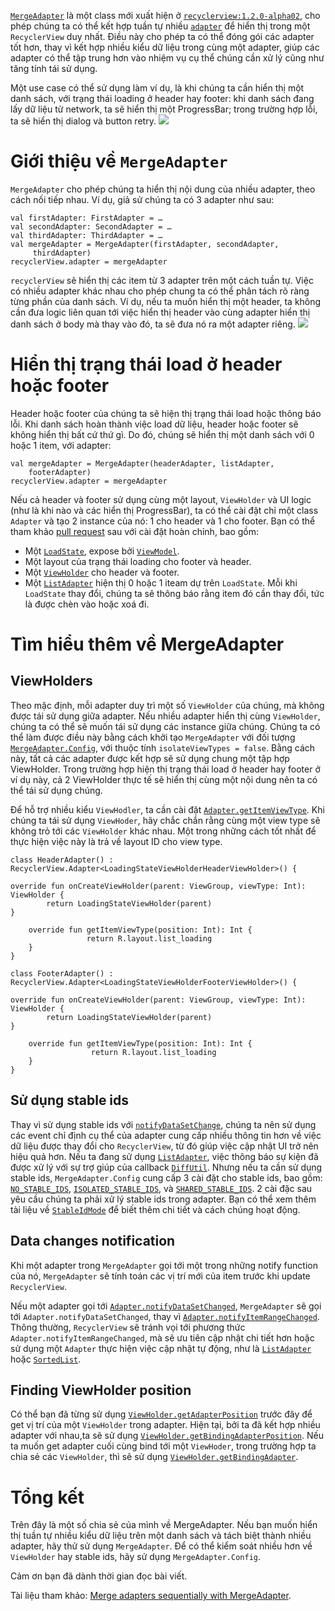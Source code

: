 [`MergeAdapter`](https://developer.android.com/reference/androidx/recyclerview/widget/MergeAdapter) là một class mới xuất hiện ở [`recyclerview:1.2.0-alpha02`](https://developer.android.com/jetpack/androidx/releases/recyclerview), cho phép chúng ta có thể kết hợp tuần tự nhiều [`adapter`](https://developer.android.com/reference/androidx/recyclerview/widget/RecyclerView.Adapter) để hiển thị trong một `RecyclerView` duy nhất. Điều này cho phép ta có thể đóng gói các adapter tốt hơn, thay vì kết hợp nhiều kiểu dữ liệu trong cùng một adapter, giúp các adapter có thể tập trung hơn vào nhiệm vụ cụ thể chúng cần xử lý cũng như tăng tính tái sử dụng.

Một use case có thể sử dụng làm ví dụ, là khi chúng ta cần hiển thị một danh sách, với trạng thái loading ở header hay footer: khi danh sách đang lấy dữ liệu từ network, ta sẽ hiển thị một ProgressBar; trong trường hợp lỗi, ta sẽ hiển thị dialog và button retry.
![](https://images.viblo.asia/0989a6ad-b7d6-438d-ad81-bc6e1331f202.png)
# Giới thiệu về `MergeAdapter`
`MergeAdapter` cho phép chúng ta hiển thị nội dung của nhiều adapter, theo cách nối tiếp nhau. Ví dụ, giả sử chúng ta có 3 adapter như sau:
```
val firstAdapter: FirstAdapter = …
val secondAdapter: SecondAdapter = …
val thirdAdapter: ThirdAdapter = …
val mergeAdapter = MergeAdapter(firstAdapter, secondAdapter, 
     thirdAdapter)
recyclerView.adapter = mergeAdapter
```
`recyclerView` sẽ hiển thị các item từ 3 adapter trên một cách tuần tự.
Việc có nhiều adapter khác nhau cho phép chung ta có thể phân tách rõ ràng từng phần của danh sách. Ví dụ, nếu ta muốn hiển thị một header, ta không cần đưa logic liên quan tới việc hiển thị header vào cùng adapter hiển thị danh sách ở body mà thay vào đó, ta sẽ đưa nó ra một adapter riêng.
![](https://images.viblo.asia/325f2f49-ada8-4c9e-b28e-fc095149fd44.png)
# Hiển thị trạng thái load ở header hoặc footer
Header hoặc footer của chúng ta sẽ hiện thị trạng thái load hoặc thông báo lỗi. Khi danh sách hoàn thành việc load dữ liệu, header hoặc footer sẽ không hiển thị bất cứ thứ gì. Do đó, chúng sẽ hiển thị một danh sách với 0 hoặc 1 item, với adapter:
```
val mergeAdapter = MergeAdapter(headerAdapter, listAdapter, 
    footerAdapter)
recyclerView.adapter = mergeAdapter
```
Nếu cả header và footer sử dụng cùng một layout, `ViewHolder` và UI logic (như là khi nào và các hiển thị ProgressBar), ta có thể cài đặt chỉ một class `Adapter` và tạo 2 instance của nó: 1 cho header và 1 cho footer.
Bạn có thể tham khảo [pull request](https://github.com/googlecodelabs/android-paging/pull/46/files) sau với cài đặt hoàn chỉnh, bao gồm:
* Một [`LoadState`](https://github.com/googlecodelabs/android-paging/blob/step1_mergeadapter/app/src/main/java/com/example/android/codelabs/paging/ui/LoadState.kt), expose bởi [`ViewModel`](https://github.com/googlecodelabs/android-paging/blob/step1_mergeadapter/app/src/main/java/com/example/android/codelabs/paging/ui/SearchRepositoriesViewModel.kt).
* Một layout của trạng thái loading cho footer và header.
* Một [`ViewHolder`](https://github.com/googlecodelabs/android-paging/blob/step1_mergeadapter/app/src/main/java/com/example/android/codelabs/paging/ui/ReposLoadStateViewHolder.kt) cho header và footer.
* Một [`ListAdapter`](https://github.com/googlecodelabs/android-paging/blob/step1_mergeadapter/app/src/main/java/com/example/android/codelabs/paging/ui/ReposLoadStateAdapter.kt) hiện thị 0 hoặc 1 iteam dự trên `LoadState`. Mỗi khi `LoadState` thay đổi, chúng ta sẽ thông báo rằng item đó cần thay đổi, tức là được chèn vào hoặc xoá đi.
# Tìm hiểu thêm về MergeAdapter
## ViewHolders
Theo mặc định, mỗi adapter duy trì một số `ViewHolder` của chúng, mà không được tái sử dụng giữa adapter. Nếu nhiều adapter hiển thị cùng `ViewHolder`, chúng ta có thể sẽ muốn tái sử dụng các instance giữa chúng. Chúng ta có thể làm được điều này bằng cách khởi tạo `MergeAdapter` với đối tượng [`MergeAdapter.Config`](https://developer.android.com/reference/androidx/recyclerview/widget/MergeAdapter.Config), với thuộc tính `isolateViewTypes = false`. Bằng cách này, tất cả các adapter được kết hợp sẽ sử dụng chung một tập hợp ViewHolder. Trong trường hợp hiện thị trạng thái load ở header hay footer ở ví dụ này, cả 2 ViewHolder thực tế sẽ hiển thị cùng một nội dung nên ta có thể tái sử dụng chúng.

Để hỗ trợ nhiều kiểu `ViewHodler`, ta cần cài đặt [`Adapter.getItemViewType`](https://developer.android.com/reference/androidx/recyclerview/widget/RecyclerView.Adapter#getItemViewType(int)). Khi chúng ta tái sử dụng `ViewHoder`, hãy chắc chắn rằng cùng một view type sẽ không trỏ tới các `ViewHolder` khác nhau. Một trong những cách tốt nhất để thực hiện việc này là trả về layout ID cho view type.
```
class HeaderAdapter() : RecyclerView.Adapter<LoadingStateViewHolderHeaderViewHolder>() { 

override fun onCreateViewHolder(parent: ViewGroup, viewType: Int): ViewHolder {
        return LoadingStateViewHolder(parent)
}

    override fun getItemViewType(position: Int): Int {
                 return R.layout.list_loading
    }
}

class FooterAdapter() : RecyclerView.Adapter<LoadingStateViewHolderFooterViewHolder>() { 

override fun onCreateViewHolder(parent: ViewGroup, viewType: Int): ViewHolder {
        return LoadingStateViewHolder(parent)
}

    override fun getItemViewType(position: Int): Int {
            	  return R.layout.list_loading
    }
}
```
## Sử dụng stable ids
Thay vì sử dụng stable ids với [`notifyDataSetChange`](https://developer.android.com/reference/androidx/recyclerview/widget/RecyclerView.Adapter#notifyDataSetChanged()), chúng ta nên sử dụng các event chỉ định cụ thể của adapter cung cấp nhiều thông tin hơn về việc dữ liệu được thay đổi cho `RecyclerView`, từ đó giúp việc cập nhật UI trở nên hiệu quả hơn. Nếu ta đang sử dụng [`ListAdapter`](https://developer.android.com/reference/kotlin/android/widget/ListAdapter), việc thông báo sự kiện đã được xử lý với sự trợ giúp của callback [`DiffUtil`](https://developer.android.com/reference/androidx/recyclerview/widget/DiffUtil). Nhưng nếu ta cần sử dụng stable ids, `MergeAdapter.Config` cung cấp 3 cài đặt cho stable ids, bao gồm: [`NO_STABLE_IDS`](https://developer.android.com/reference/androidx/recyclerview/widget/MergeAdapter.Config.StableIdMode#NO_STABLE_IDS), [`ISOLATED_STABLE_IDS`](https://developer.android.com/reference/androidx/recyclerview/widget/MergeAdapter.Config.StableIdMode#ISOLATED_STABLE_IDS), và [`SHARED_STABLE_IDS`](https://developer.android.com/reference/androidx/recyclerview/widget/MergeAdapter.Config.StableIdMode#SHARED_STABLE_IDS). 2 cài đặc sau yêu cầu chúng ta phải xử lý stable ids trong adapter. Bạn có thể xem thêm tài liệu về [`StableIdMode`](https://developer.android.com/reference/androidx/recyclerview/widget/MergeAdapter.Config.StableIdMode) để biết thêm chi tiết và cách chúng hoạt động.
## Data changes notification
Khi một adapter trong `MergeAdapter` gọi tới một trong những notify function của nó, `MergeAdapter` sẽ tính toán các vị trí mới của item trước khi update `RecyclerView`.

Nếu một adapter gọi tới [`Adapter.notifyDataSetChanged`](https://developer.android.com/reference/androidx/recyclerview/widget/RecyclerView.Adapter#notifyDataSetChanged()), `MergeAdapter` sẽ gọi tới `Adapter.notifyDataSetChanged`, thay vì [`Adapter.notifyItemRangeChanged`](https://developer.android.com/reference/androidx/recyclerview/widget/RecyclerView.Adapter#notifyItemRangeChanged(int,%20int)). Thông thường, `RecyclerView` sẽ tránh vọi tới phương thức `Adapter.notifyItemRangeChanged`, mà sẽ ưu tiên cập nhật chi tiết hơn hoặc sử dụng một `Adapter` thực hiện việc cập nhật tự động, như là [`ListAdapter`](https://developer.android.com/reference/kotlin/androidx/recyclerview/widget/ListAdapter) hoặc [`SortedList`](https://developer.android.com/reference/androidx/recyclerview/widget/SortedList).
## Finding ViewHolder position
Có thể bạn đã từng sử dụng [`ViewHolder.getAdapterPosition`](https://developer.android.com/reference/androidx/recyclerview/widget/RecyclerView.ViewHolder#getAdapterPosition()) trước đây để get vị trí của một `ViewHolder` trong adapter. Hiện tại, bởi ta đã kết hợp nhiều adapter với nhau,ta sẽ sử dụng [`ViewHolder.getBindingAdapterPosition`](https://developer.android.com/reference/androidx/recyclerview/widget/RecyclerView.ViewHolder#getBindingAdapterPosition()). Nếu ta muốn get adapter cuối cùng bind tới một `ViewHoder`, trong trường hợp ta chia sẻ các `ViewHolder`, thì sẽ sử dụng [`ViewHolder.getBindingAdapter`](https://developer.android.com/reference/androidx/recyclerview/widget/RecyclerView.ViewHolder#getBindingAdapter()).
# Tổng kết
Trên đây là một số chia sẻ của mình về MergeAdapter. Nếu bạn muốn hiển thị tuần tự nhiều kiểu dữ liệu trên một danh sách và tách biệt thành nhiều adapter, hãy thử sử dụng `MergeAdapter`. Để có thể kiểm soát nhiều hơn về `ViewHolder` hay stable ids, hãy sử dụng `MergeAdapter.Config`.

Cảm ơn bạn đã dành thời gian đọc bài viết.

Tài liệu tham khảo: [Merge adapters sequentially with MergeAdapter](https://medium.com/androiddevelopers/merge-adapters-sequentially-with-mergeadapter-294d2942127a).